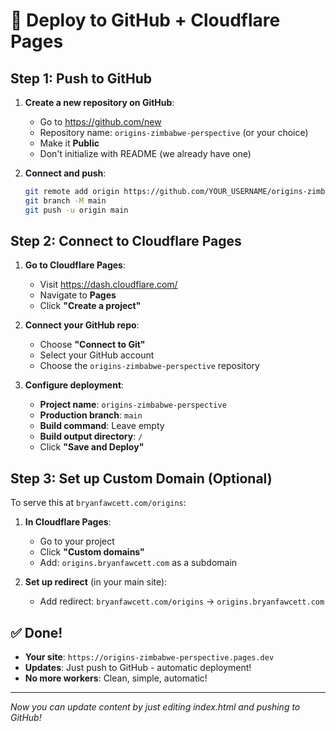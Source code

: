 # 🚀 Deploy to GitHub + Cloudflare Pages

## Step 1: Push to GitHub

1. **Create a new repository on GitHub**:
   - Go to https://github.com/new
   - Repository name: `origins-zimbabwe-perspective` (or your choice)
   - Make it **Public** 
   - Don't initialize with README (we already have one)

2. **Connect and push**:
   ```bash
   git remote add origin https://github.com/YOUR_USERNAME/origins-zimbabwe-perspective.git
   git branch -M main
   git push -u origin main
   ```

## Step 2: Connect to Cloudflare Pages

1. **Go to Cloudflare Pages**:
   - Visit https://dash.cloudflare.com/
   - Navigate to **Pages**
   - Click **"Create a project"**

2. **Connect your GitHub repo**:
   - Choose **"Connect to Git"**
   - Select your GitHub account
   - Choose the `origins-zimbabwe-perspective` repository

3. **Configure deployment**:
   - **Project name**: `origins-zimbabwe-perspective` 
   - **Production branch**: `main`
   - **Build command**: Leave empty
   - **Build output directory**: `/`
   - Click **"Save and Deploy"**

## Step 3: Set up Custom Domain (Optional)

To serve this at `bryanfawcett.com/origins`:

1. **In Cloudflare Pages**:
   - Go to your project
   - Click **"Custom domains"**
   - Add: `origins.bryanfawcett.com` as a subdomain

2. **Set up redirect** (in your main site):
   - Add redirect: `bryanfawcett.com/origins` → `origins.bryanfawcett.com`

## ✅ Done!

- **Your site**: `https://origins-zimbabwe-perspective.pages.dev`
- **Updates**: Just push to GitHub - automatic deployment!
- **No more workers**: Clean, simple, automatic!

---

*Now you can update content by just editing index.html and pushing to GitHub!*
